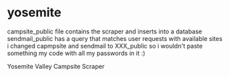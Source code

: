# yosemite
campsite_public file contains the scraper and inserts into a database
sendmail_public has a query that matches user requests with available sites
i changed capmpsite and sendmail to XXX_public so i wouldn't paste something my code with all my passwords in it :) 

Yosemite Valley Campsite Scraper
